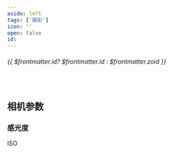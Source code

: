 ```yaml
---
aside: left
tags: ['摄影']
icon: ''
open: false
id: 
---
```

 
######  {{ $frontmatter.id? $frontmatter.id : $frontmatter.zoid }}
 
<br/>
 
## 相机参数

### 感光度

ISO 